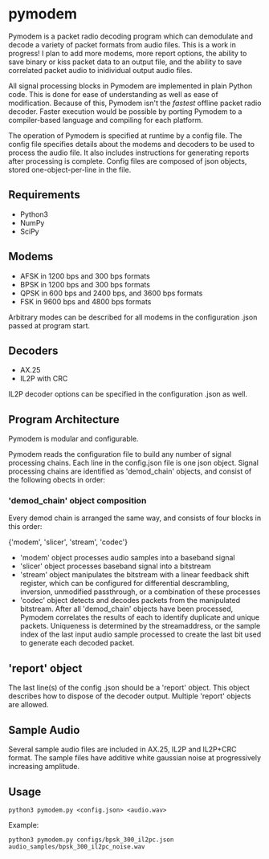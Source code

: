 # pymodem
Pymodem is a packet radio decoding program which can demodulate and decode a variety of packet formats from audio files. This is a work in progress! I plan to add more modems, more report options, the ability to save binary or kiss packet data to an output file, and the ability to save correlated packet audio to inidividual output audio files.

All signal processing blocks in Pymodem are implemented in plain Python code. This is done for ease of understanding as well as ease of modification. Because of this, Pymodem isn't the *fastest* offline packet radio decoder. Faster execution would be possible by porting Pymodem to a compiler-based language and compiling for each platform.  

The operation of Pymodem is specified at runtime by a config file. The config file specifies details about the modems and decoders to be used to process the audio file. It also includes instructions for generating reports after processing is complete. Config files are composed of json objects, stored one-object-per-line in the file.

## Requirements
- Python3
- NumPy
- SciPy

## Modems
- AFSK in 1200 bps and 300 bps formats
- BPSK in 1200 bps and 300 bps formats
- QPSK in 600 bps and 2400 bps, and 3600 bps formats
- FSK in 9600 bps and 4800 bps formats

Arbitrary modes can be described for all modems in the configuration .json passed at program start.

## Decoders
- AX.25
- IL2P with CRC

IL2P decoder options can be specified in the configuration .json as well.

## Program Architecture
Pymodem is modular and configurable.

Pymodem reads the configuration file to build any number of signal processing chains. Each line in the config.json file is one json object. Signal processing chains are identified as 'demod_chain' objects, and consist of the following obects in order:
### 'demod_chain' object composition
Every demod chain is arranged the same way, and consists of four blocks in this order:

{'modem', 'slicer', 'stream', 'codec'}
- 'modem' object processes audio samples into a baseband signal
- 'slicer' object processes baseband signal into a bitstream
- 'stream' object manipulates the bitstream with a linear feedback shift register, which can be configured for differential descrambling, inversion, unmodified passthrough, or a combination of these processes
- 'codec' object detects and decodes packets from the manipulated bitstream. 
After all 'demod_chain' objects have been processed, Pymodem correlates the results of each to identify duplicate and unique packets. Uniqueness is determined by the streamaddress, or the sample index of the last input audio sample processed to create the last bit used to generate each decoded packet.
## 'report' object
The last line(s) of the config .json should be a 'report' object. This object describes how to dispose of the decoder output. Multiple 'report' objects are allowed.

## Sample Audio
Several sample audio files are included in AX.25, IL2P and IL2P+CRC format. The sample files have additive white gaussian noise at progressively increasing amplitude.

## Usage
```
python3 pymodem.py <config.json> <audio.wav>

```
Example:
```
python3 pymodem.py configs/bpsk_300_il2pc.json audio_samples/bpsk_300_il2pc_noise.wav
```
